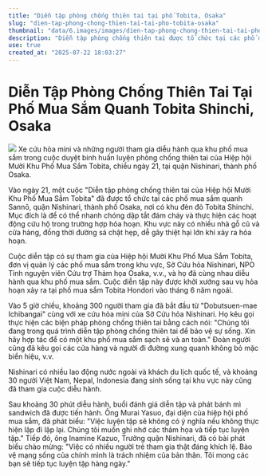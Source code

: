 ```yaml
---
title: "Diễn tập phòng chống thiên tai tại phố Tobita, Osaka"
slug: "dien-tap-phong-chong-thien-tai-tai-pho-tobita-osaka"
thumbnail: "data/6.images/images/dien-tap-phong-chong-thien-tai-tai-pho-tobita-osaka.webp"
description: "Diễn tập phòng chống thiên tai được tổ chức tại các phố mua sắm quanh khu Tobita Shinchi, Osaka, nhằm nâng cao khả năng ứng phó hỏa hoạn và cứu hộ, với sự tham gia của người dân địa phương và cộng đồng quốc tế."
use: true
created_at: "2025-07-22 18:03:27"
---
```


# Diễn Tập Phòng Chống Thiên Tai Tại Phố Mua Sắm Quanh Tobita Shinchi, Osaka

![](/images/20250721-00000289-san-000-2-view.webp)
Xe cứu hỏa mini và những người tham gia diễu hành qua khu phố mua sắm trong cuộc duyệt binh huấn luyện phòng chống thiên tai của Hiệp hội Mười Khu Phố Mua Sắm Tobita, chiều ngày 21, tại quận Nishinari, thành phố Osaka.

Vào ngày 21, một cuộc "Diễn tập phòng chống thiên tai của Hiệp hội Mười Khu Phố Mua Sắm Tobita" đã được tổ chức tại các phố mua sắm quanh Sannō, quận Nishinari, thành phố Osaka, nơi có khu đèn đỏ Tobita Shinchi. Mục đích là để có thể nhanh chóng dập tắt đám cháy và thực hiện các hoạt động cứu hộ trong trường hợp hỏa hoạn. Khu vực này có nhiều nhà gỗ cũ và cửa hàng, đồng thời đường sá chật hẹp, dễ gây thiệt hại lớn khi xảy ra hỏa hoạn.

Cuộc diễn tập có sự tham gia của Hiệp hội Mười Khu Phố Mua Sắm Tobita, đơn vị quản lý các phố mua sắm trong khu vực, Sở Cứu hỏa Nishinari, NPO Tình nguyện viên Cứu trợ Thảm họa Osaka, v.v., và họ đã cùng nhau diễu hành qua khu phố mua sắm. Cuộc diễn tập này được khởi xướng sau vụ hỏa hoạn xảy ra tại phố mua sắm Tobita Hondori vào tháng 6 năm ngoái.

Vào 5 giờ chiều, khoảng 300 người tham gia đã bắt đầu từ "Dobutsuen-mae Ichibangai" cùng với xe cứu hỏa mini của Sở Cứu hỏa Nishinari. Họ kêu gọi thực hiện các biện pháp phòng chống thiên tai bằng cách nói: "Chúng tôi đang trong quá trình diễn tập phòng chống thiên tai để bảo vệ sự sống. Xin hãy hợp tác để có một khu phố mua sắm sạch sẽ và an toàn." Đoàn người cũng đã kêu gọi các cửa hàng và người đi đường xung quanh không bỏ mặc biển hiệu, v.v.

Nishinari có nhiều lao động nước ngoài và khách du lịch quốc tế, và khoảng 30 người Việt Nam, Nepal, Indonesia đang sinh sống tại khu vực này cũng đã tham gia cuộc diễu hành.

Sau khoảng 30 phút diễu hành, buổi đánh giá diễn tập và phát bánh mì sandwich đã được tiến hành. Ông Murai Yasuo, đại diện của hiệp hội phố mua sắm, đã phát biểu: "Việc luyện tập sẽ không có ý nghĩa nếu không thực hiện lặp đi lặp lại. Chúng tôi muốn ghi nhớ các thảm họa và tiếp tục luyện tập." Tiếp đó, ông Inamine Kazuo, Trưởng quận Nishinari, đã có bài phát biểu chào mừng: "Việc có nhiều người trẻ tham gia thật đáng khích lệ. Bảo vệ mạng sống của chính mình là trách nhiệm của bản thân. Tôi mong các bạn sẽ tiếp tục luyện tập hàng ngày."
